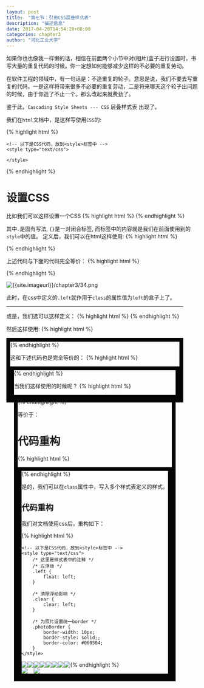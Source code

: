 ```yaml
---
layout: post
title:  "第七节：引用CSS层叠样式表"
description: "描述信息"
date: 2017-04-20T14:54:20+08:00
categories: chapter3
author: "河北工业大学"
---
```

如果你也也像我一样懒的话，相信在前面两个小节中对(相片)盒子进行设置时，书写大量的重复代码的时候。你一定想如何能够减少这样的不必要的重复劳动。

在软件工程的领域中，有一句话是：不造重复的轮子。意思是说，我们不要去写重复的代码。一是这样将带来很多不必要的重复劳动，二是将来哪天这个轮子出问题的时候，由于你造了不止一个。那么改起来就费劲了。

鉴于此，`Cascading Style Sheets --- CSS` 层叠样式表 出现了。

我们在`html`文档中，是这样写使用`CSS`的:

{% highlight html %}
<head>
    <meta charset="UTF-8">
    <title>照片墙</title>
    
    <!-- 以下是CSS代码，放到<style>标签中 -->
    <style type="text/css">
        
    </style>
</head>
{% endhighlight %}

# 设置CSS
比如我们可以这样设置一个CSS
{% highlight html %}
    <style type="text/css">
        .left {
            float: left;
        }
    </style>
{% endhighlight %}

其中`.`是固有写法, `{}`是一对闭合标签, 而标签中的内容就是我们在前面使用到的`style`中的值。
定义后，我们可以在html这样使用:
{% highlight html %}
    <div class="left">
{% endhighlight %}

上述代码与下面的代码完全等价：
{% highlight html %}
    <div style="float: left;">
{% endhighlight %}

![{{site.imageurl}}/chapter3/34.png]({{site.imageurl}}/chapter3/34.png)

此时，在css中定义的`.left`就作用于`class`的属性值为`left`的盒子上了。
<hr />

或是，我们选可以这样定义：
{% highlight html %}
    <style type="text/css">
        .photo {
            border-width: 10px; 
            border-style: solid; 
            border-color: #060504
        }
    </style>
{% endhighlight %}

然后这样使用:
{% highlight html %}
    <div class="photo">
{% endhighlight %}

这和下述代码也是完全等价的：
{% highlight html %}
    <div style="border-width: 10px; 
                border-style: solid; 
                border-color: #060504">
{% endhighlight %}


当我们这样使用的时候呢？
{% highlight html %}
    <div class="photo left">
{% endhighlight %}

等价于：

# 代码重构
{% highlight html %}
    <div style="border-width: 10px; 
                border-style: solid; 
                border-color: #060504;
                float:left;">
{% endhighlight %}

是的，我们可以在`class`属性中，写入多个样式表定义的样式。

## 代码重构

我们对文档使用css后，重构如下：

{% highlight html %}
<!DOCTYPE html>
<html lang="zh-hans">

<head>
    <meta charset="UTF-8">
    <title>照片墙</title>
    
    <!-- 以下是CSS代码，放到<style>标签中 -->
    <style type="text/css">
        /* 这里是样式表中的注释 */
        /* 左浮动 */
        .left {
            float: left;
        }
        
        /* 清除浮动影响 */
        .clear {
            clear: left;
        }
        
        /* 为照片设置统一border */
        .photoBorder {
            border-width: 10px;
            border-style: solid;;
            border-color: #060504;
        }
    </style>
</head>

<body>
    <!-- 画一个大框 -->
    <div>
        <!-- 行1 -->
        <div>
            <!-- 1.1 -->
            <div class="left">
                <!-- 1.1.1 -->
                <div>
                    <!-- 1.1.1.1 -->
                    <div class="left photoBorder"><img src="1.png" /></div>
                    <!-- 1.1.1.2 -->
                    <div class="left photoBorder"><img src="2.png" /></div>
                    <!-- clear -->
                    <div class="clear"></div>
                </div>
                <!-- 1.1.2 -->
                <div class="photoBorder"><img src="3.png" /></div>
            </div>
            <!-- 1.2 -->
            <div class="left">
                <!-- 1.2.1 -->
                <div class="photoBorder"><img src="4.png" /></div>
                <!-- 1.2.2 -->
                <div class="photoBorder"><img src="5.png" /></div>
            </div>
            <!-- 1.3 -->
            <div class="left photoBorder"><img src="6.png" /></div>
            <!-- clear -->
            <div class="clear"></div>
        </div>
        <!-- 行2 -->
        <div>
            <!-- 2.1 -->
            <div class="left photoBorder"><img src="7.png" /></div>
            <!-- 2.2 -->
            <div class="left photoBorder"><img src="8.png" /></div>
            <!-- 2.3 -->
            <div class="left photoBorder"><img src="9.png" /></div>
            <!-- 2.4 -->
            <div class="left photoBorder"><img src="10.png" /></div>
            <!-- clear -->
            <div class="clear"></div>
        </div>
    </div>
</body>

</html>
{% endhighlight %}




